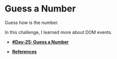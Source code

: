 # Guess a Number

Guess how is the number.

In this challenge, I learned more about DOM events.

- **[#Day-25: Guess a Number](https://romariocoimbrac.github.io/100-days-of-code-challenge/src/day-025-guess-a-number/)**

- **[References](https://developer.mozilla.org/pt-BR/docs/Web/Events)**
